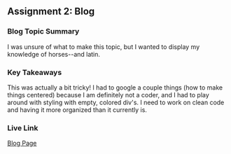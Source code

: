 ## Assignment 2: Blog

### Blog Topic Summary

I was unsure of what to make this topic, but I wanted to display my knowledge of horses--and latin.

### Key Takeaways

This was actually a bit tricky! I had to google a couple things (how to make things centered) because I am definitely not a coder, and I had to play around with styling with empty, colored div's. I need to work on clean code and having it more organized than it currently is.

### Live Link

[Blog Page](https://jelles-22.github.io/SP25_210/homework-2)
